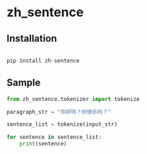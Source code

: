 # zh_sentence

## Installation

```python

pip install zh-sentence

```

## Sample

```python
from zh_sentence.tokenizer import tokenize

paragraph_str = "你好吗？你快乐吗？"

sentence_list = tokenize(input_str)

for sentence in sentence_list:
	print(sentence)
```
